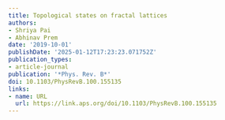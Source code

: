 ```yaml
---
title: Topological states on fractal lattices
authors:
- Shriya Pai
- Abhinav Prem
date: '2019-10-01'
publishDate: '2025-01-12T17:23:23.071752Z'
publication_types:
- article-journal
publication: '*Phys. Rev. B*'
doi: 10.1103/PhysRevB.100.155135
links:
- name: URL
  url: https://link.aps.org/doi/10.1103/PhysRevB.100.155135
---
```

